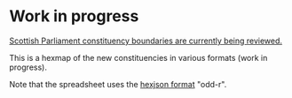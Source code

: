 # Work in progress

[Scottish Parliament constituency boundaries are currently being reviewed.](https://spice-spotlight.scot/2025/02/27/the-second-review-of-scottish-parliament-boundaries-updated-proposals-for-constituencies-and-regions/)

This is a hexmap of the new constituencies in various formats (work in progress).

Note that the spreadsheet uses the [hexjson format](https://open-innovations.org/projects/hexmaps/hexjson.html) "odd-r".
